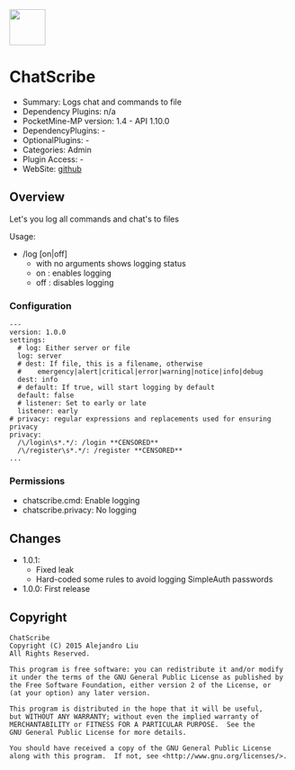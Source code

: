 <img src="https://raw.githubusercontent.com/alejandroliu/bad-plugins/master/Media/ChatScribe-icon.png" style="width:64px;height:64px" width="64" height="64"/>

ChatScribe
==========

* Summary: Logs chat and commands to file
* Dependency Plugins: n/a
* PocketMine-MP version: 1.4 - API 1.10.0
* DependencyPlugins: -
* OptionalPlugins: -
* Categories: Admin
* Plugin Access: -
* WebSite: [github](https://github.com/alejandroliu/bad-plugins/tree/master/ChatScribe)

Overview
--------

Let's you log all commands and chat's to files

Usage:

* /log [on|off]
  * with no arguments shows logging status
  * on : enables logging
  * off : disables logging

### Configuration

    ---
    version: 1.0.0
    settings:
      # log: Either server or file
      log: server
      # dest: If file, this is a filename, otherwise
      #    emergency|alert|critical|error|warning|notice|info|debug
      dest: info
      # default: If true, will start logging by default
      default: false
      # listener: Set to early or late
      listener: early
    # privacy: regular expressions and replacements used for ensuring privacy
    privacy:
      /\/login\s*.*/: /login **CENSORED**
      /\/register\s*.*/: /register **CENSORED**
    ...


### Permissions

* chatscribe.cmd: Enable logging
* chatscribe.privacy: No logging

Changes
-------

* 1.0.1:
  * Fixed leak
  * Hard-coded some rules to avoid logging SimpleAuth passwords
* 1.0.0: First release

Copyright
---------

    ChatScribe
    Copyright (C) 2015 Alejandro Liu
    All Rights Reserved.

    This program is free software: you can redistribute it and/or modify
    it under the terms of the GNU General Public License as published by
    the Free Software Foundation, either version 2 of the License, or
    (at your option) any later version.

    This program is distributed in the hope that it will be useful,
    but WITHOUT ANY WARRANTY; without even the implied warranty of
    MERCHANTABILITY or FITNESS FOR A PARTICULAR PURPOSE.  See the
    GNU General Public License for more details.

    You should have received a copy of the GNU General Public License
    along with this program.  If not, see <http://www.gnu.org/licenses/>.
